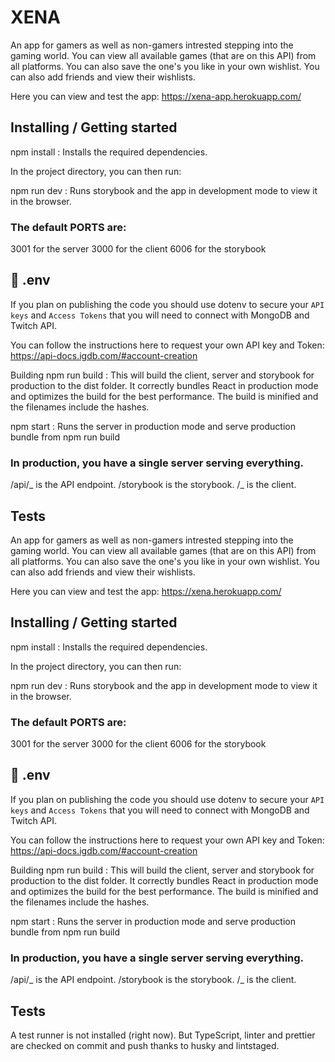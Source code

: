 # XENA

An app for gamers as well as non-gamers intrested stepping into the gaming world. You can view all available games (that are on this API) from all platforms.
You can also save the one's you like in your own wishlist. You can also add friends and view their wishlists.

Here you can view and test the app:
https://xena-app.herokuapp.com/

## Installing / Getting started

npm install : Installs the required dependencies.

In the project directory, you can then run:

npm run dev : Runs storybook and the app in development mode to view it in the browser.

### The default PORTS are:

3001 for the server
3000 for the client
6006 for the storybook

## 📜 .env

If you plan on publishing the code you should use dotenv to secure your `API keys` and `Access Tokens` that you will need to connect with MongoDB and Twitch API.

You can follow the instructions here to request your own API key and Token: https://api-docs.igdb.com/#account-creation

Building
npm run build : This will build the client, server and storybook for production to the dist folder. It correctly bundles React in production mode and optimizes the build for the best performance. The build is minified and the filenames include the hashes.

npm start : Runs the server in production mode and serve production bundle from npm run build

### In production, you have a single server serving everything.

/api/_ is the API endpoint.
/storybook is the storybook.
/_ is the client.

## Tests

An app for gamers as well as non-gamers intrested stepping into the gaming world. You can view all available games (that are on this API) from all platforms.
You can also save the one's you like in your own wishlist. You can also add friends and view their wishlists.

Here you can view and test the app:
https://xena.herokuapp.com/

## Installing / Getting started

npm install : Installs the required dependencies.

In the project directory, you can then run:

npm run dev : Runs storybook and the app in development mode to view it in the browser.

### The default PORTS are:

3001 for the server
3000 for the client
6006 for the storybook

## 📜 .env

If you plan on publishing the code you should use dotenv to secure your `API keys` and `Access Tokens` that you will need to connect with MongoDB and Twitch API.

You can follow the instructions here to request your own API key and Token: https://api-docs.igdb.com/#account-creation

Building
npm run build : This will build the client, server and storybook for production to the dist folder. It correctly bundles React in production mode and optimizes the build for the best performance. The build is minified and the filenames include the hashes.

npm start : Runs the server in production mode and serve production bundle from npm run build

### In production, you have a single server serving everything.

/api/_ is the API endpoint.
/storybook is the storybook.
/_ is the client.

## Tests

A test runner is not installed (right now). But TypeScript, linter and prettier are checked on commit and push thanks to husky and lintstaged.
